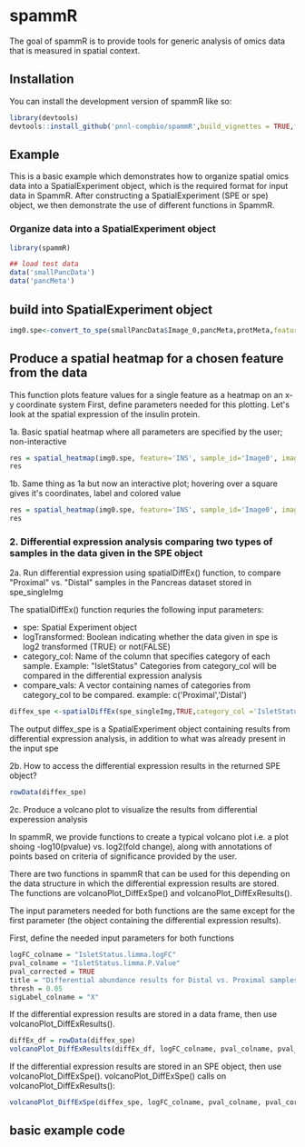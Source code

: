 
# spammR

<!-- badges: start -->
<!-- badges: end -->

The goal of spammR is to provide tools for generic analysis of omics data that is measured in spatial context. 

## Installation

You can install the development version of spammR like so:

``` r
library(devtools)
devtools::install_github('pnnl-compbio/spammR',build_vignettes = TRUE,force=TRUE)
```

## Example

This is a basic example which demonstrates how to organize spatial omics data into a SpatialExperiment object, which is the required format for input data in SpammR. After constructing a SpatialExperiment (SPE or spe) object, we then demonstrate the use of different functions in SpammR. 

### Organize data into a SpatialExperiment object

``` r
library(spammR)

## load test data
data('smallPancData')
data('pancMeta')
```

## build into SpatialExperiment object

``` r
img0.spe<-convert_to_spe(smallPancData$Image_0,pancMeta,protMeta,feature_meta_colname='pancProts',image_files=system.file("extdata",'Image_0.png',package='spammR'),image_samples_common_identifier='Image0',spatialCoords_colnames=c('x_pixels','y_pixels'),samples_common_identifier = 'Image0',image_ids='with_grid')

```

## Produce a spatial heatmap for a chosen feature from the data

This function plots feature values for a single feature as a heatmap on an x-y coordinate system
First, define parameters needed for this plotting. Let's look at the spatial expression of the insulin protein.

 
1a. Basic spatial heatmap where all parameters are specified by the user; non-interactive
``` r
res = spatial_heatmap(img0.spe, feature='INS', sample_id='Image0', image_id='with_grid', spatial_coord_names=c('x_pixels','y_pixels'), spot_size=unlist(colData(img0.spe)[1,c('spot_width','spot_height')]), image_boundaries=unlist(colData(img0.spe)[1,c('x_origin','y_origin','x_max','y_max')]),label_column='IsletOrNot', interactive=FALSE)
res
```
1b. Same thing as 1a but now an interactive plot; hovering over a square gives it's coordinates, label and colored value
``` r
res = spatial_heatmap(img0.spe, feature='INS', sample_id='Image0', image_id='with_grid', spatial_coord_names=c('x_pixels','y_pixels'), spot_size=unlist(colData(img0.spe)[1,c('spot_width','spot_height')]), image_boundaries=unlist(colData(img0.spe)[1,c('x_origin','y_origin','x_max','y_max')]),label_column='IsletOrNot', interactive=TRUE)
res
``` 





### 2. Differential expression analysis comparing two types of samples in the data given in the SPE object
2a. Run differential expression using spatialDiffEx() function, to compare "Proximal" vs. "Distal" samples in the Pancreas dataset stored in spe_singleImg

The spatialDiffEx() function requries the following input parameters:
- spe:  Spatial Experiment object
- logTransformed: Boolean indicating whether the data given in spe is log2 transformed (TRUE) or not(FALSE)
- category_col:  Name of the column that specifies category of each sample. Example: "IsletStatus"
Categories from category_col will be compared in the differential expression analysis
- compare_vals: A vector containing names of categories from category_col to be compared. example: c('Proximal','Distal')

``` r
diffex_spe <-spatialDiffEx(spe_singleImg,TRUE,category_col ='IsletStatus',compare_vals=c('Proximal','Distal'))
```
The output diffex_spe is a SpatialExperiment object containing results from differential expression analysis, in addition to what was already present in the input spe

2b. How to access the differential expression results in the returned SPE object?
``` r
rowData(diffex_spe)
```
2c. Produce a volcano plot to visualize the results from differential experession analysis

In spammR, we provide functions to create a typical volcano plot i.e. a plot shoing -log10(pvalue) vs. log2(fold change), along with annotations of points based on criteria of significance provided by the user.

There are two functions in spammR that can be used for this depending on the data structure in which the differential expression results are stored. The functions are volcanoPlot_DiffExSpe() and volcanoPlot_DiffExResults(). 

The input parameters needed for both functions are the same except for the first parameter (the object containing the differential expression results).

First, define the needed input parameters for both functions
``` r
logFC_colname = "IsletStatus.limma.logFC"
pval_colname = "IsletStatus.limma.P.Value"
pval_corrected = TRUE
title = "Differential abundance results for Distal vs. Proximal samples; Pancreas dataset spe_SingleImage"
thresh = 0.05
sigLabel_colname = "X"
```
If the differential expression results are stored in a data frame, then use volcanoPlot_DiffExResults().
``` r
diffEx_df = rowData(diffex_spe)
volcanoPlot_DiffExResults(diffEx_df, logFC_colname, pval_colname, pval_corrected, title, thresh, sigLabel_colname)
```
If the differential expression results are stored in an SPE object, then use volcanoPlot_DiffExSpe(). volcanoPlot_DiffExSpe() calls on volcanoPlot_DiffExResults():
``` r
volcanoPlot_DiffExSpe(diffex_spe, logFC_colname, pval_colname, pval_corrected, title, thresh, sigLabel_colname)
```
## basic example code
```

